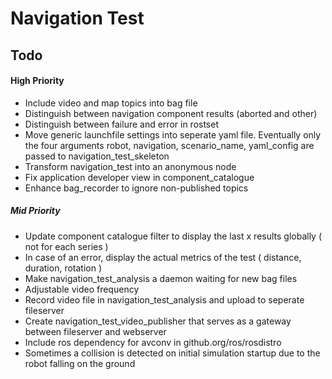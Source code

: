 Navigation Test
===============

## Todo

#### High Priority
- Include video and map topics into bag file
- Distinguish between navigation component results (aborted and other)
- Distinguish between failure and error in rostset
- Move generic launchfile settings into seperate yaml file. 
  Eventually only the four arguments robot, navigation, scenario_name, yaml_config are passed to navigation_test_skeleton
- Transform navigation_test into an anonymous node
- Fix application developer view in component_catalogue
- Enhance bag_recorder to ignore non-published topics

##### Mid Priority
- Update component catalogue filter to display the last x results globally ( not for each series )
- In case of an error, display the actual metrics of the test ( distance, duration, rotation )
- Make navigation_test_analysis a daemon waiting for new bag files
- Adjustable video frequency
- Record video file in navigation_test_analysis and upload to seperate fileserver
- Create navigation_test_video_publisher that serves as a gateway between fileserver and webserver
- Include ros dependency for avconv in github.org/ros/rosdistro
- Sometimes a collision is detected on initial simulation startup due to the robot falling on the ground
